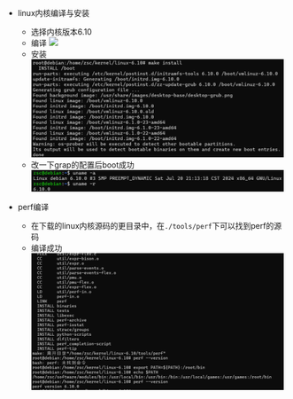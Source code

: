 - linux内核编译与安装
  - 选择内核版本6.10
  - 编译
    <img src="./linux内核编译完毕.png">
  - 安装
    <img src="./linux内核安装完成.png">
  - 改一下grap的配置后boot成功
    <img src="./换核成功.png">

- perf编译
  - 在下载的linux内核源码的更目录中，在`./tools/perf`下可以找到perf的源码
  - 编译成功
    <img src="编译perf.png">
